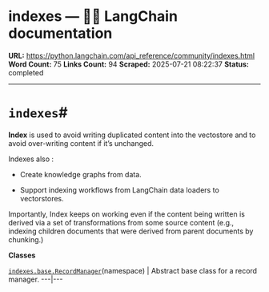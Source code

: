 # indexes — 🦜🔗 LangChain  documentation

**URL:** https://python.langchain.com/api_reference/community/indexes.html
**Word Count:** 75
**Links Count:** 94
**Scraped:** 2025-07-21 08:22:37
**Status:** completed

---

# `indexes`\#

**Index** is used to avoid writing duplicated content into the vectostore and to avoid over-writing content if it’s unchanged.

Indexes also :

  * Create knowledge graphs from data.

  * Support indexing workflows from LangChain data loaders to vectorstores.

Importantly, Index keeps on working even if the content being written is derived via a set of transformations from some source content \(e.g., indexing children documents that were derived from parent documents by chunking.\)

**Classes**

[`indexes.base.RecordManager`](https://python.langchain.com/api_reference/community/indexes/langchain_community.indexes.base.RecordManager.html#langchain_community.indexes.base.RecordManager "langchain_community.indexes.base.RecordManager")\(namespace\) | Abstract base class for a record manager.   ---|---